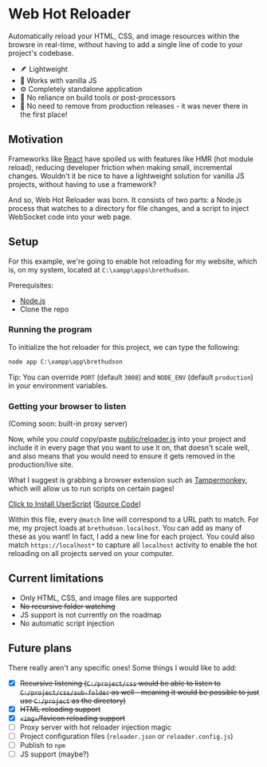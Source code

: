 # Web Hot Reloader

Automatically reload your HTML, CSS, and image resources within the browsre in real-time, without having to add a single line of code to your project's codebase.

- 🪶 Lightweight
- 🌻 Works with vanilla JS
- ⚙️ Completely standalone application
- 🚫 No reliance on build tools or post-processors
- 🚫 No need to remove from production releases - it was never there in the first place!

## Motivation

Frameworks like [React](https://github.com/facebook/react) have spoiled us with features like HMR (hot module reload), reducing developer friction when making small, incremental changes. Wouldn't it be nice to have a lightweight solution for vanilla JS projects, without having to use a framework?

And so, Web Hot Reloader was born. It consists of two parts: a Node.js process that watches to a directory for file changes, and a script to inject WebSocket code into your web page.

## Setup

For this example, we're going to enable hot reloading for my website, which is, on my system, located at `C:\xampp\apps\brethudson`.

Prerequisites:

- [Node.js](https://nodejs.org/en/download)
- Clone the repo

### Running the program

To initialize the hot reloader for this project, we can type the following:

```cmd
node app C:\xampp\app\brethudson
```

Tip: You can override `PORT` (default `3008`) and `NODE_ENV` (default `production`) in your environment variables.

### Getting your browser to listen

(Coming soon: built-in proxy server)

Now, while you _could_ copy/paste [public/reloader.js](public/reloader.js) into your project and include it in every page that you want to use it on, that doesn't scale well, and also means that you would need to ensure it gets removed in the production/live site.

What I suggest is grabbing a browser extension such as [Tampermonkey](https://www.tampermonkey.net/), which will allow us to run scripts on certain pages!

[Click to Install UserScript](https://raw.githubusercontent.com/BretHudson/web-hot-reloader/refs/heads/main/misc/reload-tampermonkey.user.js) ([Source Code](https://github.com/BretHudson/web-hot-reloader/blob/main/misc/reload-tampermonkey.user.js))

Within this file, every `@match` line will correspond to a URL path to match. For me, my project loads at `brethudson.localhost`. You can add as many of these as you want! In fact, I add a new line for each project. You could also match `https://localhost*` to capture all `localhost` activity to enable the hot reloading on all projects served on your computer.

## Current limitations

- Only HTML, CSS, and image files are supported
- ~~No recursive folder watching~~
- JS support is not currently on the roadmap
- No automatic script injection

## Future plans

There really aren't any specific ones! Some things I would like to add:

- [x] ~~Recursive listening (`C:/project/css` would be able to listen to `C:/project/css/sub-folder` as well - meaning it would be possible to just use `C:/project` as the directory)~~
- [x] ~~HTML reloading support~~
- [x] ~~`<img>`/favicon reloading support~~
- [ ] Proxy server with hot reloader injection magic
- [ ] Project configuration files (`reloader.json` or `reloader.config.js`)
- [ ] Publish to `npm`
- [ ] JS support (maybe?)
